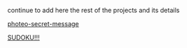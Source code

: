 continue to add here the rest of the projects and its details

[photeo-secret-message](https://docs.google.com/forms/d/e/1FAIpQLSejd3XVd1BohUpah0N0-4rmt248x5E_VXKKdKE47pcfi14cLw/viewform?usp=sf_link)


[SUDOKU!!!](https://docs.google.com/forms/d/e/1FAIpQLSf-tO6YXNiW0ou4XRuyGN2czdNGuRLqee6YmFB-Rdpbc0KFfQ/viewform?usp=sf_link)
